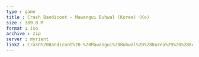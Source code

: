 ```yaml
---
type : game
title : Crash Bandicoot - Mawangui Buhwal (Korea) (Ko)
size : 389.8 M
format : iso
archive : zip
server : myrient
link2 : Crash%20Bandicoot%20-%20Mawangui%20Buhwal%20%28Korea%29%20%28Ko%29
---
```

